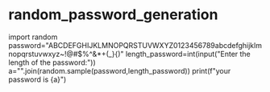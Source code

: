 # random_password_generation
import random
password="ABCDEFGHIJKLMNOPQRSTUVWXYZ0123456789abcdefghijklmnopqrstuvwxyz~!@#$%^&*+(_}{)"
length_password=int(input("Enter the length of the password:"))
a="".join(random.sample(password,length_password))
print(f"your password is {a}")
